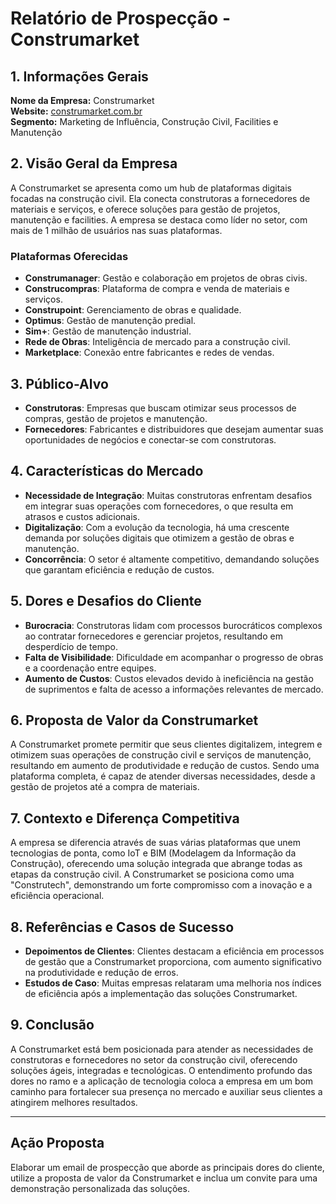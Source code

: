 # Relatório de Prospecção - Construmarket

## 1. Informações Gerais

**Nome da Empresa:** Construmarket  
**Website:** [construmarket.com.br](http://www.construmarket.com.br)  
**Segmento:** Marketing de Influência, Construção Civil, Facilities e Manutenção  

## 2. Visão Geral da Empresa

A Construmarket se apresenta como um hub de plataformas digitais focadas na construção civil. Ela conecta construtoras a fornecedores de materiais e serviços, e oferece soluções para gestão de projetos, manutenção e facilities. A empresa se destaca como líder no setor, com mais de 1 milhão de usuários nas suas plataformas.

### Plataformas Oferecidas
- **Construmanager**: Gestão e colaboração em projetos de obras civis.
- **Construcompras**: Plataforma de compra e venda de materiais e serviços.
- **Construpoint**: Gerenciamento de obras e qualidade.
- **Optimus**: Gestão de manutenção predial.
- **Sim+**: Gestão de manutenção industrial.
- **Rede de Obras**: Inteligência de mercado para a construção civil.
- **Marketplace**: Conexão entre fabricantes e redes de vendas.

## 3. Público-Alvo

- **Construtoras**: Empresas que buscam otimizar seus processos de compras, gestão de projetos e manutenção.
- **Fornecedores**: Fabricantes e distribuidores que desejam aumentar suas oportunidades de negócios e conectar-se com construtoras.

## 4. Características do Mercado

- **Necessidade de Integração**: Muitas construtoras enfrentam desafios em integrar suas operações com fornecedores, o que resulta em atrasos e custos adicionais.
- **Digitalização**: Com a evolução da tecnologia, há uma crescente demanda por soluções digitais que otimizem a gestão de obras e manutenção.
- **Concorrência**: O setor é altamente competitivo, demandando soluções que garantam eficiência e redução de custos.

## 5. Dores e Desafios do Cliente

- **Burocracia**: Construtoras lidam com processos burocráticos complexos ao contratar fornecedores e gerenciar projetos, resultando em desperdício de tempo.
- **Falta de Visibilidade**: Dificuldade em acompanhar o progresso de obras e a coordenação entre equipes.
- **Aumento de Custos**: Custos elevados devido à ineficiência na gestão de suprimentos e falta de acesso a informações relevantes de mercado.

## 6. Proposta de Valor da Construmarket

A Construmarket promete permitir que seus clientes digitalizem, integrem e otimizem suas operações de construção civil e serviços de manutenção, resultando em aumento de produtividade e redução de custos. Sendo uma plataforma completa, é capaz de atender diversas necessidades, desde a gestão de projetos até a compra de materiais.

## 7. Contexto e Diferença Competitiva

A empresa se diferencia através de suas várias plataformas que unem tecnologias de ponta, como IoT e BIM (Modelagem da Informação da Construção), oferecendo uma solução integrada que abrange todas as etapas da construção civil. A Construmarket se posiciona como uma "Construtech", demonstrando um forte compromisso com a inovação e a eficiência operacional.

## 8. Referências e Casos de Sucesso

- **Depoimentos de Clientes**: Clientes destacam a eficiência em processos de gestão que a Construmarket proporciona, com aumento significativo na produtividade e redução de erros.
- **Estudos de Caso**: Muitas empresas relataram uma melhoria nos índices de eficiência após a implementação das soluções Construmarket.

## 9. Conclusão

A Construmarket está bem posicionada para atender as necessidades de construtoras e fornecedores no setor da construção civil, oferecendo soluções ágeis, integradas e tecnológicas. O entendimento profundo das dores no ramo e a aplicação de tecnologia coloca a empresa em um bom caminho para fortalecer sua presença no mercado e auxiliar seus clientes a atingirem melhores resultados.

---

## Ação Proposta

Elaborar um email de prospecção que aborde as principais dores do cliente, utilize a proposta de valor da Construmarket e inclua um convite para uma demonstração personalizada das soluções.